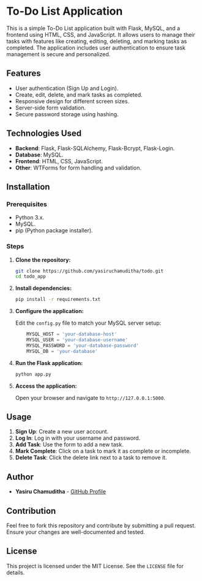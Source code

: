 # To-Do List Application

This is a simple To-Do List application built with Flask, MySQL, and a frontend using HTML, CSS, and JavaScript. It allows users to manage their tasks with features like creating, editing, deleting, and marking tasks as completed. The application includes user authentication to ensure task management is secure and personalized.

## Features

- User authentication (Sign Up and Login).
- Create, edit, delete, and mark tasks as completed.
- Responsive design for different screen sizes.
- Server-side form validation.
- Secure password storage using hashing.

## Technologies Used

- **Backend**: Flask, Flask-SQLAlchemy, Flask-Bcrypt, Flask-Login.
- **Database**: MySQL.
- **Frontend**: HTML, CSS, JavaScript.
- **Other**: WTForms for form handling and validation.

## Installation

### Prerequisites

- Python 3.x.
- MySQL.
- pip (Python package installer).

### Steps

1. **Clone the repository:**
    ```bash
    git clone https://github.com/yasiruchamuditha/todo.git
    cd todo_app
    ```

2. **Install dependencies:**
    ```bash
    pip install -r requirements.txt
    ```

3. **Configure the application:**

    Edit the `config.py` file to match your MySQL server setup:
    ```python
        MYSQL_HOST = 'your-database-host'
        MYSQL_USER = 'your-database-username'
        MYSQL_PASSWORD = 'your-database-password'
        MYSQL_DB = 'your-database'
    ```

4. **Run the Flask application:**
    ```bash
    python app.py
    ```

5. **Access the application:**

    Open your browser and navigate to `http://127.0.0.1:5000`.

## Usage

1. **Sign Up**: Create a new user account.
2. **Log In**: Log in with your username and password.
3. **Add Task**: Use the form to add a new task.
4. **Mark Complete**: Click on a task to mark it as complete or incomplete.
5. **Delete Task**: Click the delete link next to a task to remove it.

## Author

- **Yasiru Chamuditha** - [GitHub Profile](https://github.com/yasiruchamuditha)

## Contribution

Feel free to fork this repository and contribute by submitting a pull request. Ensure your changes are well-documented and tested.

## License

This project is licensed under the MIT License. See the `LICENSE` file for details.
